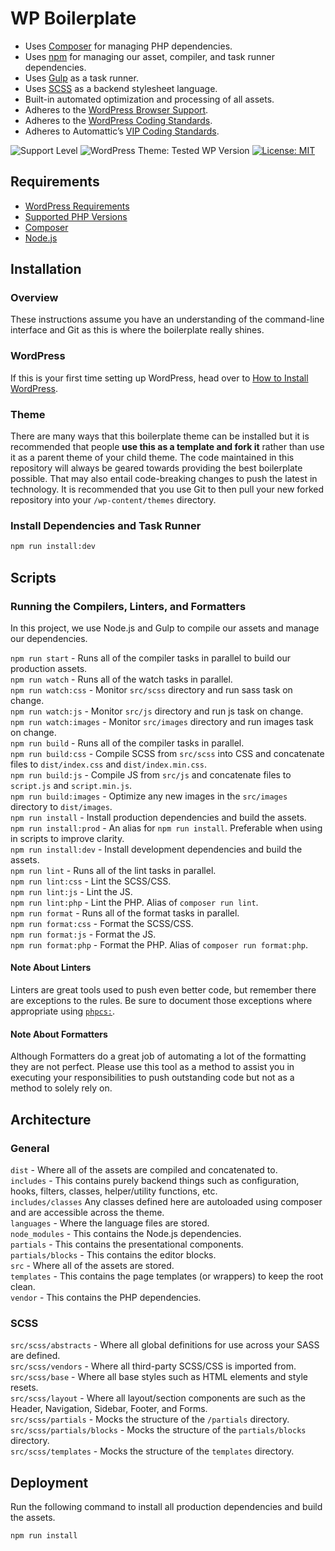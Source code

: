 # WP Boilerplate

- Uses [Composer](https://getcomposer.org/) for managing PHP dependencies.
- Uses [npm](https://www.npmjs.com/) for managing our asset, compiler, and task runner dependencies.
- Uses [Gulp](https://gulpjs.com/) as a task runner.
- Uses [SCSS](https://sass-lang.com/) as a backend stylesheet language.
- Built-in automated optimization and processing of all assets.
- Adheres to the [WordPress Browser Support](https://make.wordpress.org/core/handbook/best-practices/browser-support/).
- Adheres to the [WordPress Coding Standards](https://github.com/WordPress/WordPress-Coding-Standards).
- Adheres to Automattic’s [VIP Coding Standards](https://github.com/Automattic/VIP-Coding-Standards).


![Support Level](https://img.shields.io/badge/support-beta-blueviolet.svg)
![WordPress Theme: Tested WP Version](https://img.shields.io/badge/wordpress-v5.4.1%20tested-brightgreen)
[![License: MIT](https://img.shields.io/badge/License-MIT-blue.svg)](https://github.com/stephensabatini/WP-Boilerplate/blob/master/LICENSE.md)


## Requirements

- [WordPress Requirements](https://wordpress.org/about/requirements/)
- [Supported PHP Versions](https://www.php.net/supported-versions.php)
- [Composer](https://getcomposer.org/download/)
- [Node.js](https://nodejs.org/en/download/)


## Installation

### Overview

These instructions assume you have an understanding of the command-line interface and Git as this is where the boilerplate really shines.


### WordPress

If this is your first time setting up WordPress, head over to [How to Install WordPress](https://wordpress.org/support/article/how-to-install-wordpress/).


### Theme

There are many ways that this boilerplate theme can be installed but it is recommended that people **use this as a template and fork it** rather than use it as a parent theme of your child theme. The code maintained in this repository will always be geared towards providing the best boilerplate possible. That may also entail code-breaking changes to push the latest in technology. It is recommended that you use Git to then pull your new forked repository into your `/wp-content/themes` directory.


### Install Dependencies and Task Runner

```sh
npm run install:dev
```

## Scripts

### Running the Compilers, Linters, and Formatters

In this project, we use Node.js and Gulp to compile our assets and manage our dependencies.

`npm run start` - Runs all of the compiler tasks in parallel to build our production assets.  
`npm run watch` - Runs all of the watch tasks in parallel.  
`npm run watch:css` - Monitor `src/scss` directory and run sass task on change.  
`npm run watch:js` - Monitor `src/js` directory and run js task on change.  
`npm run watch:images` - Monitor `src/images` directory and run images task on change.  
`npm run build` - Runs all of the compiler tasks in parallel.  
`npm run build:css` - Compile SCSS from `src/scss` into CSS and concatenate files to `dist/index.css` and `dist/index.min.css`.  
`npm run build:js` - Compile JS from `src/js` and concatenate files to `script.js` and `script.min.js`.  
`npm run build:images` - Optimize any new images in the `src/images` directory to `dist/images`.  
`npm run install` - Install production dependencies and build the assets.  
`npm run install:prod` - An alias for `npm run install`. Preferable when using in scripts to improve clarity.  
`npm run install:dev` - Install development dependencies and build the assets.  
`npm run lint` - Runs all of the lint tasks in parallel.  
`npm run lint:css` - Lint the SCSS/CSS.  
`npm run lint:js` - Lint the JS.  
`npm run lint:php` - Lint the PHP. Alias of `composer run lint`.  
`npm run format` - Runs all of the format tasks in parallel.  
`npm run format:css` - Format the SCSS/CSS.  
`npm run format:js` - Format the JS.  
`npm run format:php` - Format the PHP. Alias of `composer run format:php`.  


#### Note About Linters

Linters are great tools used to push even better code, but remember there are exceptions to the rules. Be sure to document those exceptions where appropriate using [`phpcs:`](https://github.com/squizlabs/PHP_CodeSniffer/wiki/Advanced-Usage#ignoring-parts-of-a-file).


#### Note About Formatters

Although Formatters do a great job of automating a lot of the formatting they are not perfect. Please use this tool as a method to assist you in executing your responsibilities to push outstanding code but not as a method to solely rely on.


## Architecture

### General

`dist` - Where all of the assets are compiled and concatenated to.  
`includes` - This contains purely backend things such as configuration, hooks, filters, classes, helper/utility functions, etc.  
`includes/classes`  Any classes defined here are autoloaded using composer and are accessible across the theme.  
`languages` - Where the language files are stored.  
`node_modules` - This contains the Node.js dependencies.  
`partials` - This contains the presentational components.  
`partials/blocks` - This contains the editor blocks.  
`src` - Where all of the assets are stored.  
`templates` - This contains the page templates (or wrappers) to keep the root clean.  
`vendor` - This contains the PHP dependencies.


### SCSS

`src/scss/abstracts` - Where all global definitions for use across your SASS are defined.  
`src/scss/vendors` - Where all third-party SCSS/CSS is imported from.  
`src/scss/base` - Where all base styles such as HTML elements and style resets.  
`src/scss/layout` - Where all layout/section components are such as the Header, Navigation, Sidebar, Footer, and Forms.  
`src/scss/partials` - Mocks the structure of the `/partials` directory.  
`src/scss/partials/blocks` -   Mocks the structure of the `partials/blocks` directory.  
`src/scss/templates` -  Mocks the structure of the `templates` directory.


## Deployment

Run the following command to install all production dependencies and build the assets.

```sh
npm run install
```

